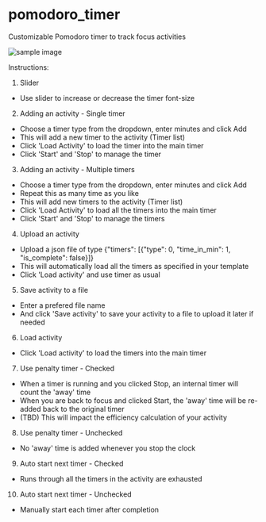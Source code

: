 # pomodoro_timer
Customizable Pomodoro timer to track focus activities

![sample image](https://i.ibb.co/hCC368T/Pomodoro-Timer-2022-01-27-19-40-06-1.png)

Instructions:
1. Slider
- Use slider to increase or decrease the timer font-size

2. Adding an activity - Single timer
- Choose a timer type from the dropdown, enter minutes and click Add
- This will add a new timer to the activity (Timer list)
- Click 'Load Activity' to load the timer into the main timer
- Click 'Start' and 'Stop' to manage the timer

3. Adding an activity - Multiple timers
- Choose a timer type from the dropdown, enter minutes and click Add
- Repeat this as many time as you like
- This will add new timers to the activity (Timer list)
- Click 'Load Activity' to load all the timers into the main timer
- Click 'Start' and 'Stop' to manage the timers

4. Upload an activity
- Upload a json file of type {"timers": [{"type": 0, "time_in_min": 1, "is_complete": false}]}
- This will automatically load all the timers as specified in your template
- Click 'Load activity' and use timer as usual

5. Save activity to a file
- Enter a prefered file name 
- And click 'Save activity' to save your activity to a file to upload it later if needed

6. Load activity
- Click 'Load activity' to load the timers into the main timer

7. Use penalty timer - Checked 
- When a timer is running and you clicked Stop, an internal timer will count the 'away' time
- When you are back to focus and clicked Start, the 'away' time will be re-added back to the original timer
- (TBD) This will impact the efficiency calculation of your activity

8. Use penalty timer - Unchecked
- No 'away' time is added whenever you stop the clock

9. Auto start next timer - Checked
- Runs through all the timers in the activity are exhausted

10. Auto start next timer - Unchecked 
- Manually start each timer after completion

